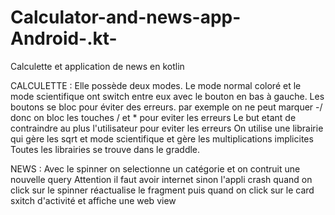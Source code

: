 # Calculator-and-news-app-Android-.kt-
Calculette et application de news en kotlin


CALCULETTE :
Elle possède deux modes. Le mode normal coloré et le mode scientifique ont switch entre eux avec le bouton en bas à gauche.
Les boutons se bloc pour éviter des erreurs.
par exemple on ne peut marquer -/ donc on bloc les touches / et * pour eviter les erreurs
Le but etant de contraindre au plus l'utilisateur pour eviter les erreurs
On utilise une librairie qui gère les sqrt et mode scientifique et gère les multiplications implicites
Toutes les librairies se trouve dans le graddle.



NEWS : 
Avec le spinner on selectionne un catégorie et on contruit une nouvelle query
Attention il faut avoir internet sinon l'appli crash
quand on click sur le spinner réactualise le fragment
puis quand on click sur le card sxitch d'activité et affiche une web view
